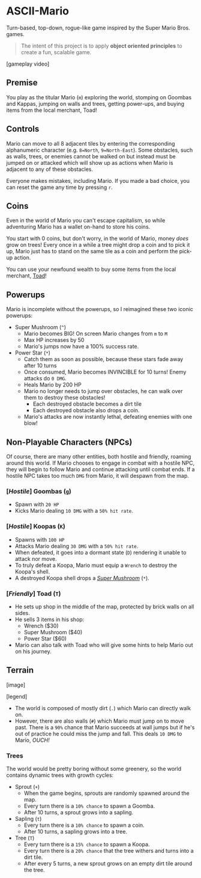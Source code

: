 # ASCII-Mario

Turn-based, top-down, rogue-like game inspired by the Super Mario Bros. games.


> The intent of this project is to apply **object oriented principles** to create a fun, scalable game.

[gameplay video]

## Premise
You play as the titular Mario (`m`) exploring the world, stomping on Goombas and Kappas, jumping on walls and trees, getting power-ups, and buying items from the local merchant, Toad!

## Controls
Mario can move to all 8 adjacent tiles by entering the corresponding alphanumeric character (e.g. `8=North`, `9=North-East`). Some obstacles, such as walls, trees, or enemies cannot be walked on but instead must be jumped on or attacked which will show up as actions when Mario is adjacent to any of these obstacles.

Everyone makes mistakes, including Mario. If you made a bad choice, you can reset the game any time by pressing `r`.

## Coins
Even in the world of Mario you can't escape capitalism, so while adventuring Mario has a wallet on-hand to store his coins. 

You start with 0 coins, but don't worry, in the world of Mario, money *does* grow on trees! Every once in a while a tree might drop a coin and to pick it up, Mario just has to stand on the same tile as a coin and perform the pick-up action.

You can use your newfound wealth to buy some items from the local merchant, [Toad](#toad)!

## Powerups
Mario is incomplete without the powerups, so I reimagined these two iconic powerups:
- Super Mushroom (`^`)
    - Mario becomes BIG! On screen Mario changes from `m` to `M`
    - Max HP increases by 50
    - Mario's jumps now have a 100% success rate.
- Power Star (`*`)
    - Catch them as soon as possible, because these stars fade away after 10 turns
    - Once consumed, Mario becomes INVINCIBLE for 10 turns! Enemy attacks do `0 DMG`.
    - Heals Mario by 200 HP
    - Mario no longer needs to jump over obstacles, he can walk over them to destroy these obstacles!
        - Each destroyed obstacle becomes a dirt tile
        - Each destroyed obstacle also drops a coin.
    - Mario's attacks are now instantly lethal, defeating enemies with one blow!

## Non-Playable Characters (NPCs)
Of course, there are many other entities, both hostile and friendly, roaming around this world. If Mario chooses to engage in combat with a hostile NPC, they will begin to follow Mario and continue attacking until combat ends. If a hostile NPC takes too much `DMG` from Mario, it will despawn from the map.

### [*Hostile*] Goombas (`g`)
- Spawn with `20 HP`
- Kicks Mario dealing `10 DMG` with a `50% hit rate`.

### [*Hostile*] Koopas (`K`)
- Spawns with `100 HP`
- Attacks Mario dealing `30 DMG` with a `50% hit rate`.
- When defeated, it goes into a dormant state (`D`) rendering it unable to attack nor move.
- To truly defeat a Koopa, Mario must equip a `Wrench` to destroy the Koopa's shell.
- A destroyed Koopa shell drops a [*Super Mushroom*](#powerups) (`*`).

### [*Friendly*] Toad (`T`)
- He sets up shop in the middle of the map, protected by brick walls on all sides.
- He sells 3 items in his shop:
    - Wrench ($30)
    - Super Mushroom ($40)
    - Power Star ($60)
- Mario can also talk with Toad who will give some hints to help Mario out on his journey.

## Terrain

[image]

[legend]

- The world is composed of mostly dirt (`.`) which Mario can directly walk on.  
- However, there are also walls (`#`) which Mario must jump on to move past. There is a `90%` chance that Mario succeeds at wall jumps but if he's out of practice he could miss the jump and fall. This deals `10 DMG` to Mario, *OUCH!*

### Trees
The world would be pretty boring without some greenery, so the world contains dynamic trees with growth cycles:
- Sprout (`+`)
    - When the game begins, sprouts are randomly spawned around the map.
    - Every turn there is a `10% chance` to spawn a Goomba.
    - After 10 turns, a sprout grows into a sapling.
- Sapling (`t`)
    - Every turn there is a `10% chance` to spawn a coin.
    - After 10 turns, a sapling grows into a tree.
- Tree (`T`)
    - Every turn there is a `15% chance` to spawn a Koopa.
    - Every turn there is a `20% chance` that the tree withers and turns into a dirt tile.
    - After every 5 turns, a new sprout grows on an empty dirt tile around the tree. 